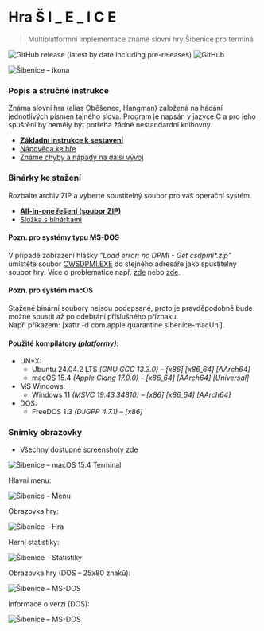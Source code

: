# Hra Š I _ E _ I C E

> Multiplatformní implementace známé slovní hry Šibenice pro terminál

![GitHub release (latest by date including pre-releases)](https://img.shields.io/github/v/release/ma-ta/hra-sibenice?include_prereleases)
![GitHub](https://img.shields.io/github/license/ma-ta/hra-sibenice)

![Šibenice – ikona](/res/github.png)

### Popis a stručné instrukce
Známá slovní hra (alias Oběšenec, Hangman) založená na hádání jednotlivých písmen tajného slova.
Program je napsán v jazyce C a pro jeho spuštění by neměly být potřeba žádné nestandardní knihovny.

- **[Základní instrukce k sestavení](how_make.txt)**
- [Nápověda ke hře](/res/napoveda.txt)
- [Známé chyby a nápady na další vývoj](/res/poznamky.txt)


### Binárky ke stažení

Rozbalte archiv ZIP a vyberte spustitelný soubor pro váš operační systém.

- **[All-in-one řešení (soubor ZIP)](bin/hra_sibenice.zip)**
- [Složka s binárkami](bin/)


#### Pozn. pro systémy typu MS-DOS
V případě zobrazení hlášky *"Load error: no DPMI - Get csdpmi\*.zip"* umístěte soubor [CWSDPMI.EXE](/bin/CWSDPMI.EXE) do stejného adresáře jako spustitelný soubor hry. Více o problematice např. [zde](//en.wikipedia.org/wiki/CWSDPMI) nebo [zde](https://sandmann.dotster.com/cwsdpmi/).

#### Pozn. pro systém macOS
Stažené binární soubory nejsou podepsané, proto je pravděpodobně bude možné spustit až po odebrání příslušného příznaku.<br>
Např. příkazem: [xattr -d com.apple.quarantine sibenice-macUni].

#### Použité kompilátory *(platformy)*:
- UN*X:
  - Ubuntu 24.04.2 LTS *(GNU GCC 13.3.0) &ndash; [x86] [x86_64] [AArch64]*
  - macOS 15.4 *(Apple Clang 17.0.0) &ndash; [x86_64] [AArch64] [Universal]*
- MS Windows:
  - Windows 11 *(MSVC 19.43.34810) &ndash; [x86] [x86_64] [AArch64]*
- DOS:
  - FreeDOS 1.3 *(DJGPP 4.7.1) &ndash; [x86]*

### Snímky obrazovky

- [Všechny dostupné screenshoty zde](/res/screenshots)

![Šibenice&nbsp;&ndash;&nbsp;macOS 15.4 Terminal](/res/screenshots/hra-macos.png)

Hlavní menu:

![Šibenice&nbsp;&ndash;&nbsp;Menu](/res/screenshots/menu.png)

Obrazovka hry:

![Šibenice&nbsp;&ndash;&nbsp;Hra](/res/screenshots/hra.png)

Herní statistiky:

![Šibenice&nbsp;&ndash;&nbsp;Statistiky](/res/screenshots/kronika.png)

Obrazovka hry (DOS – 25x80 znaků):

![Šibenice&nbsp;&ndash;&nbsp;MS-DOS](res/screenshots/hra-dos.png)

Informace o verzi (DOS):

![Šibenice&nbsp;&ndash;&nbsp;MS-DOS](res/screenshots/prepinace-dos.png)
